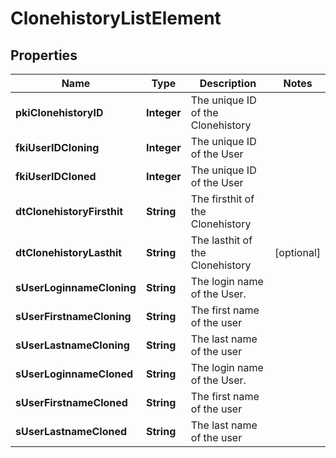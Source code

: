 

# ClonehistoryListElement

## Properties

Name | Type | Description | Notes
------------ | ------------- | ------------- | -------------
**pkiClonehistoryID** | **Integer** | The unique ID of the Clonehistory | 
**fkiUserIDCloning** | **Integer** | The unique ID of the User | 
**fkiUserIDCloned** | **Integer** | The unique ID of the User | 
**dtClonehistoryFirsthit** | **String** | The firsthit of the Clonehistory | 
**dtClonehistoryLasthit** | **String** | The lasthit of the Clonehistory |  [optional]
**sUserLoginnameCloning** | **String** | The login name of the User. | 
**sUserFirstnameCloning** | **String** | The first name of the user | 
**sUserLastnameCloning** | **String** | The last name of the user | 
**sUserLoginnameCloned** | **String** | The login name of the User. | 
**sUserFirstnameCloned** | **String** | The first name of the user | 
**sUserLastnameCloned** | **String** | The last name of the user | 




